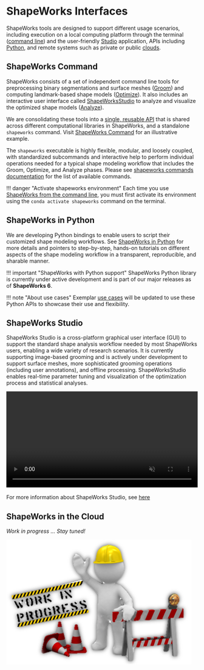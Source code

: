 # ShapeWorks Interfaces


ShapeWorks tools are designed to support different usage scenarios, including execution on a local computing platform through the terminal ([command line](#shapeworks-commands)) and the user-friendly [Studio](#shapeworksstudio) application, APIs including [Python](#shapeworks-in-python), and remote systems such as private or public [clouds](#shapeworks-in-the-cloud). 


## ShapeWorks Command


ShapeWorks consists of a set of independent command line tools for preprocessing binary segmentations and surface meshes ([Groom](../workflow/groom.md)) and computing landmark-based shape models ([Optimize](../workflow/optimize.md)). It also includes an interactive user interface called [ShapeWorksStudio](#shapeworksstudio) to analyze and visualize the optimized shape models ([Analyze](../workflow/analyze.md)). 

We are consolidating these tools into a [single, reusable API](../new/shapeworks-command.md) that is shared across different computational libraries in ShapeWorks, and a standalone `shapeworks` command. Visit [ShapeWorks Command](../new/shapeworks-command.md) for an illustrative example.

The `shapeworks` executable is highly flexible, modular, and loosely coupled, with standardized subcommands and interactive help to perform individual operations needed for a typical shape modeling workflow that includes the Groom, Optimize, and Analyze phases. Please see [shapeworks commands documentation](../tools/ShapeWorksCommands.md) for the list of available commands.


!!! danger "Activate shapeworks environment"
    Each time you use [ShapeWorks from the command line](../tools/ShapeWorksCommands.md), you must first activate its environment using the `conda activate shapeworks` command on the terminal.
    
## ShapeWorks in Python

We are developing Python bindings to enable users to script their customized shape modeling workflows. See [ShapeWorks in Python](../new/shapeworks-python.md) for more details and pointers to step-by-step, hands-on tutorials on different aspects of the shape modeling workflow in a transparent, reproducible, and sharable manner.

!!! important "ShapeWorks with Python support"
    ShapeWorks Python library is currently under active development and is part of our major releases as of **ShapeWorks 6**. 

!!! note "About use cases"
    Exemplar [use cases](../use-cases/use-cases.md) will be updated to use these Python APIs to showcase their use and flexibility.


## ShapeWorks Studio


ShapeWorks Studio is a cross-platform graphical user interface (GUI) to support the standard shape analysis workflow needed by most ShapeWorks users, enabling a wide variety of research scenarios. It is currently supporting image-based grooming and is actively under development to support surface meshes, more sophisticated grooming operations (including user annotations), and offline processing.  ShapeWorksStudio enables real-time parameter tuning and visualization of the optimization process and statistical analyses.


<p><video src="https://sci.utah.edu/~shapeworks/doc-resources/mp4s/studio_demo.mp4" autoplay muted loop controls style="width:100%"></p>

For more information about ShapeWorks Studio, see [here](../studio/getting-started-with-studio.md)

## ShapeWorks in the Cloud 

*Work in progress ... Stay tuned!*

![In Progress](../img/misc/in-progress.png)

